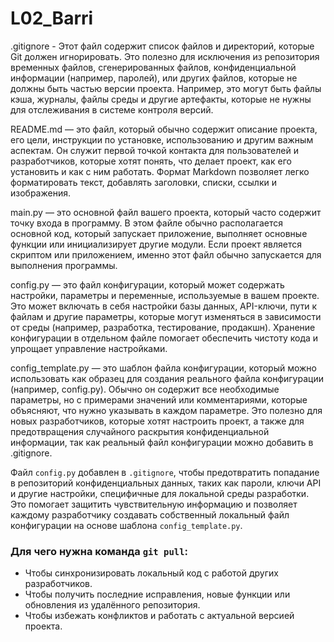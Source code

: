 # L02_Barri
.gitignore - Этот файл содержит список файлов и директорий, которые Git должен игнорировать. Это полезно для исключения из репозитория временных файлов, сгенерированных файлов, конфиденциальной информации (например, паролей), или других файлов, которые не должны быть частью версии проекта. Например, это могут быть файлы кэша, журналы, файлы среды и другие артефакты, которые не нужны для отслеживания в системе контроля версий.

README.md — это файл, который обычно содержит описание проекта, его цели, инструкции по установке, использованию и другим важным аспектам. Он служит первой точкой контакта для пользователей и разработчиков, которые хотят понять, что делает проект, как его установить и как с ним работать. Формат Markdown позволяет легко форматировать текст, добавлять заголовки, списки, ссылки и изображения.

 main.py — это основной файл вашего проекта, который часто содержит точку входа в программу. В этом файле обычно располагается основной код, который запускает приложение, выполняет основные функции или инициализирует другие модули. Если проект является скриптом или приложением, именно этот файл обычно запускается для выполнения программы.

config.py — это файл конфигурации, который может содержать настройки, параметры и переменные, используемые в вашем проекте. Это может включать в себя настройки базы данных, API-ключи, пути к файлам и другие параметры, которые могут изменяться в зависимости от среды (например, разработка, тестирование, продакшн). Хранение конфигурации в отдельном файле помогает обеспечить чистоту кода и упрощает управление настройками.

 config_template.py — это шаблон файла конфигурации, который можно использовать как образец для создания реального файла конфигурации (например, config.py). Обычно он содержит все необходимые параметры, но с примерами значений или комментариями, которые объясняют, что нужно указывать в каждом параметре. Это полезно для новых разработчиков, которые хотят настроить проект, а также для предотвращения случайного раскрытия конфиденциальной информации, так как реальный файл конфигурации можно добавить в .gitignore.

 Файл `config.py` добавлен в `.gitignore`, чтобы предотвратить попадание в репозиторий конфиденциальных данных, таких как пароли, ключи API и другие настройки, специфичные для локальной среды разработки.
Это помогает защитить чувствительную информацию и позволяет каждому разработчику создавать собственный локальный файл конфигурации на основе шаблона `config_template.py`.




### Для чего нужна команда `git pull`:
- Чтобы синхронизировать локальный код с работой других разработчиков.
- Чтобы получить последние исправления, новые функции или обновления из удалённого репозитория.
- Чтобы избежать конфликтов и работать с актуальной версией проекта.

